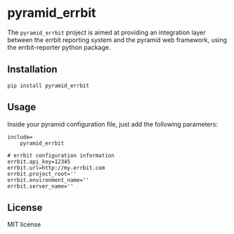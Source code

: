 pyramid_errbit
======================

The `pyramid_errbit` project is aimed at providing an integration layer between the
errbit reporting system and the pyramid web framework, using the errbit-reporter python package.

Installation
-----------------------

    pip install pyramid_errbit

Usage
-----------------------

Inside your pyramid configuration file, just add the following parameters:

    include=
        pyramid_errbit
    
    # errbit configuration information
    errbit.api_key=12345
    errbit.url=http://my.errbit.com
    errbit.project_root=''
    errbit.environment_name=''
    errbit.server_name=''

License
------------------------

MIT license